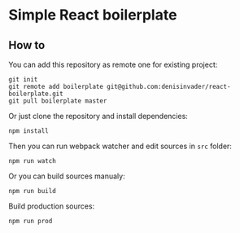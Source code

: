 Simple React boilerplate
==

How to
--
You can add this repository as remote one for existing project:
```
git init
git remote add boilerplate git@github.com:denisinvader/react-boilerplate.git
git pull boilerplate master

```
Or just clone the repository and install dependencies:
```
npm install
```

Then you can run webpack watcher and edit sources in `src` folder:
```
npm run watch
```
Or you can build sources manualy:
```
npm run build
```
Build production sources:
```
npm run prod
```
